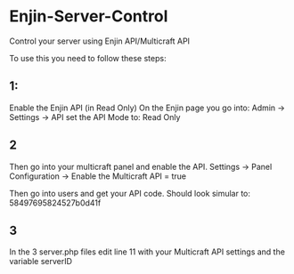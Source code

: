 # Enjin-Server-Control
Control your server using Enjin API/Multicraft API

To use this you need to follow these steps:

## 1:

Enable the Enjin API (in Read Only) On the Enjin page you go into: Admin -> Settings -> API set the API Mode to: Read Only

## 2

Then go into your multicraft panel and enable the API. Settings -> Panel Configuration -> Enable the Multicraft API = true

Then go into users and get your API code. Should look simular to: 58497695824527b0d41f

## 3

In the 3  server.php files edit line 11 with your Multicraft API settings and the variable serverID
